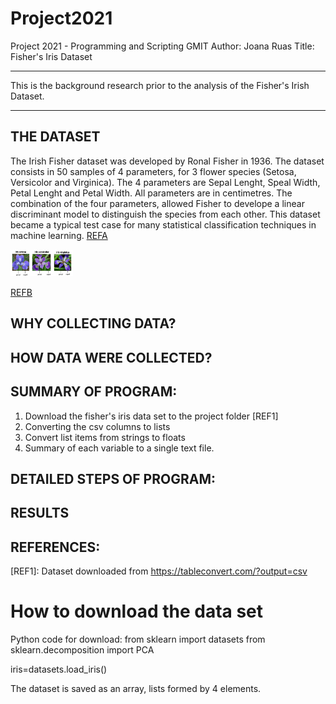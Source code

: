 # Project2021

Project 2021 - Programming and Scripting GMIT
Author: Joana Ruas
Title: Fisher's Iris Dataset

-----------------------------------------------------------------------------------------------------------------------------
This is the background research prior to the analysis of the Fisher's Irish Dataset.

-----------------------------------------------------------------------------------------------------------------------------

## THE DATASET
The Irish Fisher dataset was developed by Ronal Fisher in 1936. The dataset consists in 50 samples of 4 parameters, for 3 flower species (Setosa, Versicolor and Virginica). The 4 parameters are Sepal Lenght, Speal Width, Petal Lenght and Petal Width. All parameters are in centimetres.
The combination of the four parameters, allowed Fisher to develope a linear discriminant model to distinguish the species from each other.
This dataset became a typical test case for many statistical classification techniques in machine learning. [REFA]

<img src="images/iris.png" width="100">

[REFB]
## WHY COLLECTING DATA?

## HOW DATA WERE COLLECTED?





## SUMMARY OF PROGRAM:
1. Download the fisher's iris data set to the project folder [REF1]
2. Converting the csv columns to lists
3. Convert list items from strings to floats
2. Summary of each variable to a single text file. 


## DETAILED STEPS OF PROGRAM:


## RESULTS




## REFERENCES:
[REFA]: https://en.wikipedia.org/wiki/Iris_flower_data_set
[REFB]: https://medium.com/@Nivitus./iris-flower-classification-machine-learning-d4e337140fa4
[REF1]: Dataset downloaded from https://tableconvert.com/?output=csv



# How to download the data set
Python code for download:
from sklearn import datasets
from sklearn.decomposition import PCA

iris=datasets.load_iris()

The dataset is saved as an array, lists formed by 4 elements.
